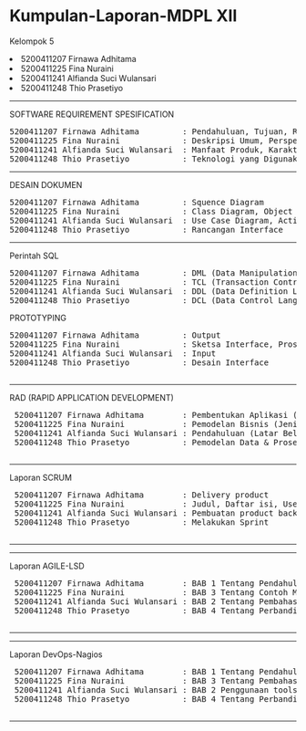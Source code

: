 # Kumpulan-Laporan-MDPL XII

Kelompok 5
<li>5200411207 Firnawa Adhitama</li>
<li>5200411225 Fina Nuraini </li>
<li>5200411241 Alfianda Suci Wulansari </li>
<li>5200411248 Thio Prasetiyo </li>

<hr>
SOFTWARE REQUIREMENT SPESIFICATION 
<pre>
5200411207 Firnawa Adhitama         : Pendahuluan, Tujuan, Ruang Lingkup, Definisi Istilah dan Singkatan, Referensi 
5200411225 Fina Nuraini             : Deskripsi Umum, Perspektif Produk,  Software Interface, Hardware Interface 
5200411241 Alfianda Suci Wulansari  : Manfaat Produk, Karakteristik User, Batasan-Batasan, Asumsi dan Ketergantungan.
5200411248 Thio Prasetiyo           : Teknologi yang Digunakan, Gambaran Umum Dokumen, Deskripsi Gambaran Umum, Kebutuhan Fungsional
</pre>
 
 <hr>
DESAIN DOKUMEN
<pre>
5200411207 Firnawa Adhitama         : Squence Diagram
5200411225 Fina Nuraini             : Class Diagram, Object Diagram
5200411241 Alfianda Suci Wulansari  : Use Case Diagram, Activity Diagram
5200411248 Thio Prasetiyo           : Rancangan Interface
</pre>
 
<hr>
Perintah SQL
<pre>
5200411207 Firnawa Adhitama         : DML (Data Manipulation Language)
5200411225 Fina Nuraini             : TCL (Transaction Control Language)
5200411241 Alfianda Suci Wulansari  : DDL (Data Definition Language)
5200411248 Thio Prasetiyo           : DCL (Data Control Language)
</pre>

PROTOTYPING
<pre>
5200411207 Firnawa Adhitama         : Output
5200411225 Fina Nuraini             : Sketsa Interface, Proses
5200411241 Alfianda Suci Wulansari  : Input
5200411248 Thio Prasetiyo           : Desain Interface
 </pre>
 
 <hr>
 RAD (RAPID APPLICATION DEVELOPMENT)
 <pre>
 5200411207 Firnawa Adhitama        : Pembentukan Aplikasi (Pembentukan Penjelasan Aplikasi & Kode Progam), Pengujian & Turnover (Proses Pengujian Sistem, Fungsi Jalannya Sistem)
 5200411225 Fina Nuraini            : Pemodelan Bisnis (Jenis Sistem, Bahasa Pemrograman, Kebutuhan Hardware, Kebutuhan Software, Kebutuhan Input, Kebutuhtan Informasi, Kebutuhan Antar Muka) & Arsitektur Sistem, Use Case Diagram
 5200411241 Alfianda Suci Wulansari : Pendahuluan (Latar Belakang Sistem, Tujuan, Batasan Masalah)
 5200411248 Thio Prasetyo           : Pemodelan Data & Proses (Arsitektur Sistem, Use Case Diagram, Activity Diagram, Sequence Diagram, Class Diagram)
 </pre>
 
<hr>
Laporan SCRUM
 <pre>
 5200411207 Firnawa Adhitama        : Delivery product
 5200411225 Fina Nuraini            : Judul, Daftar isi, User stories
 5200411241 Alfianda Suci Wulansari : Pembuatan product backlog
 5200411248 Thio Prasetyo           : Melakukan Sprint
 </pre>
<hr>

<hr>
Laporan AGILE-LSD
 <pre>
 5200411207 Firnawa Adhitama        : BAB 1 Tentang Pendahuluan
 5200411225 Fina Nuraini            : BAB 3 Tentang Contoh Metode(review 1 jurnal)
 5200411241 Alfianda Suci Wulansari : BAB 2 Tentang Pembahasan LSD
 5200411248 Thio Prasetyo           : BAB 4 Tentang Perbandingan Metode
 </pre>
<hr>


<hr>
Laporan DevOps-Nagios
 <pre>
 5200411207 Firnawa Adhitama        : BAB 1 Tentang Pendahuluan
 5200411225 Fina Nuraini            : BAB 3 Tentang Pembahasan Nagios
 5200411241 Alfianda Suci Wulansari : BAB 2 Penggunaan tools DevOps (review 1 jurnal)
 5200411248 Thio Prasetyo           : BAB 4 Tentang Perbandingan Metode
 </pre>
<hr>
